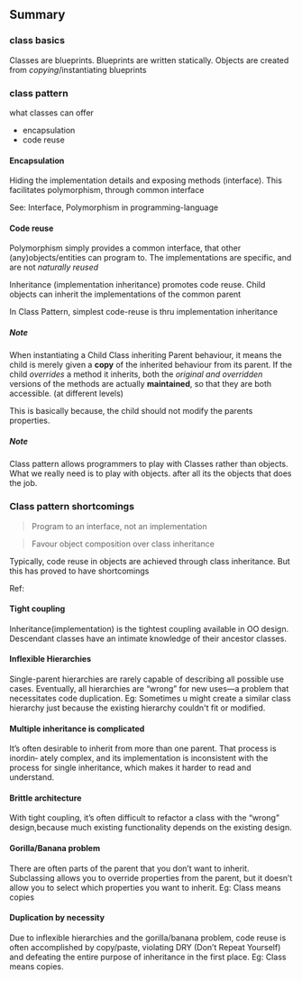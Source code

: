 ## Summary

### class basics
Classes are blueprints. Blueprints are written statically.
Objects are created from *copying*/instantiating blueprints


### class pattern
what classes can offer
  - encapsulation
  - code reuse

#### Encapsulation
Hiding the implementation details and exposing methods (interface).
This facilitates polymorphism, through common interface

See: Interface, Polymorphism in programming-language


#### Code reuse
Polymorphism simply provides a common interface, that other (any)objects/entities can
program to. The implementations are specific, and are not *naturally reused*

Inheritance (implementation inheritance) promotes code reuse. Child objects can
inherit the implementations of the common parent

In Class Pattern, simplest code-reuse is thru implementation inheritance

##### Note
When instantiating a Child Class inheriting Parent behaviour,
it means the child is merely given a **copy** of the inherited
behaviour from its parent.
If the child *overrides* a method it inherits, both the *original
and overridden* versions of the methods are actually **maintained**,
so that they are both accessible. (at different levels)

This is basically because, the child should not modify the parents properties.


##### Note
Class pattern allows programmers to play with Classes rather than objects.
What we really need is to play with objects. after all its the objects that
does the job.



### Class pattern shortcomings
> Program to an interface, not an implementation

> Favour object composition over class inheritance

Typically, code reuse in objects are achieved through
class inheritance. But this has proved to have shortcomings

Ref:

#### Tight coupling
Inheritance(implementation) is the tightest coupling available in OO design.
Descendant classes have an intimate knowledge of their ancestor classes.

#### Inflexible Hierarchies
Single-parent hierarchies are rarely capable of describing all possible use cases.
Eventually, all hierarchies are “wrong” for new uses—a problem that necessitates
code duplication.
Eg: Sometimes u might create a similar class hierarchy just because the existing
hierarchy couldn't fit or modified.


#### Multiple inheritance is complicated
It’s often desirable to inherit from more than one parent. That process is inordin‐
ately complex, and its implementation is inconsistent with the process for single
inheritance, which makes it harder to read and understand.

#### Brittle architecture
With tight coupling, it’s often difficult to refactor a class with the “wrong” design,because much existing functionality depends on the existing design.

#### Gorilla/Banana problem
There are often parts of the parent that you don’t want to inherit.
Subclassing allows you to override properties from the parent,
but it doesn’t allow you to select which properties you want to inherit.
Eg: Class means copies

#### Duplication by necessity
Due to inflexible hierarchies and the gorilla/banana problem, code reuse is often accomplished by copy/paste, violating DRY (Don’t Repeat Yourself) and defeating the entire purpose of inheritance in the first place.
Eg: Class means copies.
